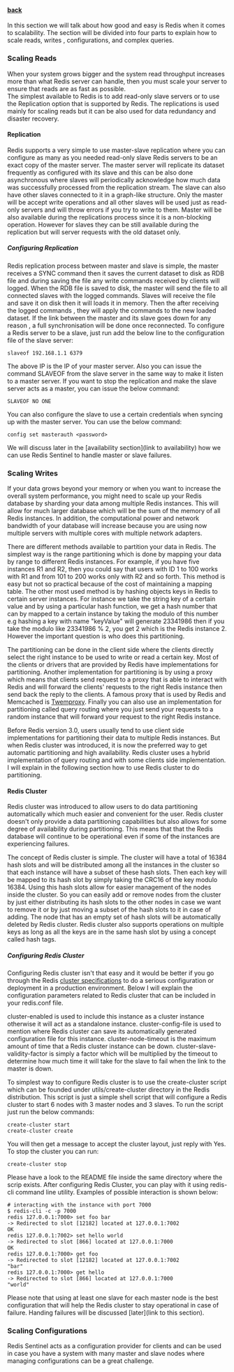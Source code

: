 #### [back](admin_main.md)

In this section we will talk about how good and easy is Redis when it comes to scalability. The section will be divided into four parts to explain how to scale reads, writes , configurations, and complex queries.

### Scaling Reads

When your system grows bigger and the system read throughput increases more than what Redis server can handle, then you must scale your server to ensure that reads are as fast as possible.  The simplest available to Redis is to add read-only slave servers or to use the Replication option that is supported by Redis. The replications is used mainly for scaling reads but it can be also used for data redundancy and disaster recovery.
#### Replication 
Redis supports a very simple to use master-slave replication where you can configure as many as you needed read-only slave Redis servers to be an exact copy of the master server. The master server will replicate its dataset frequently as configured with its slave and this can be also done asynchronous where slaves will periodically acknowledge how much data was successfully processed from the replication stream. The slave can also have other slaves connected to it in a graph-like structure. Only the master will be accept write operations and all other slaves will be used just as read-only servers and will throw errors if you try to write to them. Master will be also available during the replications process since it is a non-blocking operation. However for slaves they can be still available during the replication but will server requests with the old dataset only. 
#####  Configuring Replication
Redis replication process between master and slave is simple, the master receives a SYNC command then it saves the current dataset to disk as RDB file and during saving the file any write commands received by clients will logged. When the RDB file is saved to disk, the master will send the file to all connected slaves with the logged commands. Slaves will receive the file and save it on disk then it will loads it in memory. Then the after receiving the logged commands , they will apply the commands to the new loaded dataset.  If the link between the master and its slave goes down for any reason , a full synchronisation will be done once reconnected. To configure a Redis server to be a slave, just run add the below line to the configuration file of the slave server:


````
slaveof 192.168.1.1 6379
````

The above IP is the IP of your master server. Also you can issue the command SLAVEOF from the slave server in the same way to make it listen to a master server. If you want to stop the replication and make the slave server acts as a master, you can issue the below command:

````
SLAVEOF NO ONE````You can also configure the slave to use a certain credentials when syncing up with the master server. You can use the below command:
````config set masterauth <password>````We will discuss later in the [availability section](link to availability) how we can use Redis Sentinel to handle master or slave failures. 
### Scaling Writes


If your data grows beyond your memory or when you want to increase the overall system performance, you might need to scale up your Redis database by sharding your data among multiple Redis instances. This will allow for much larger database which will be the sum of the memory of all Redis instances.  In addition, the computational power and network bandwidth of your database will increase because you are using now multiple servers with multiple cores with multiple network adapters.  

There are different methods available to partition your data in Redis. The simplest way is the range partitioning which is done by mapping your data by range to different Redis instances. For example, if you have five instances R1 and R2, then you could say that users with ID 1 to 100 works with R1 and from 101 to 200 works only with R2 and so forth. This method is easy but not so practical because of the cost of maintaining a mapping table. The other most used method is by hashing objects keys in Redis to certain server instances. For instance we take the string key of a certain value and by using a particular hash function, we get a hash number that can by mapped to a certain instance by taking the modulo of this number e.g hashing a key with name "keyValue" will generate 23341986 then if you take the modulo like 23341986 % 2, you get 2 which is the Redis instance 2. However the important question is who does this partitioning.

The partitioning can be done in the client side where the clients directly select the right instance to be used to write or read a certain key. Most of the clients or drivers that are provided by Redis have implementations for partitioning. Another implementation for partitioning is by using a proxy which means that clients send request to a proxy that is able to interact with Redis and will forward the clients' requests to the right Redis instance then send back the reply to the clients. A famous proxy that is used by Redis and Memcached is [Twemproxy](https://github.com/twitter/twemproxy). Finally you can also use an implementation for partitioning called query routing where you just send your requests to a random instance that will forward your request to the right Redis instance. 

Before Redis version 3.0, users usually tend to use client side implementations for partitioning their data to multiple Redis instances. But when Redis cluster was introduced, it is now the preferred way to get automatic partitioning and high availability. Redis cluster uses a hybrid implementation of query routing and with some clients side implementation. I will explain in the following section how to use Redis cluster to do partitioning.

#### Redis Cluster

Redis cluster was introduced to allow users to do data partitioning automatically which much easier and convenient for the user. Redis cluster doesn't only provide a data partitioning capabilities but also allows for some degree of availability during partitioning. This means that that the Redis database will continue to be operational even if some of the instances are experiencing failures.

The concept of Redis cluster is simple. The cluster will have a total of 16384 hash slots and will be distributed among all the instances in the cluster so that each instance will have a subset of these hash slots. Then each key will be mapped to its hash slot by simply taking the CRC16 of the key modulo 16384. Using this hash slots allow for easier management of the nodes inside the cluster. So you can easily add or remove nodes from the cluster by just either distributing its hash slots to the other nodes in case we want to remove it or by just moving a subset of the hash slots to it in case of adding. The node that has an empty set of hash slots will be automatically deleted by Redis cluster. Redis cluster also supports operations on multiple keys as long as all the keys are in the same hash slot by using a concept called hash tags.

##### Configuring Redis Cluster

Configuring Redis cluster isn't that easy and it would be better if you go through the Redis [cluster specifications](http://redis.io/topics/cluster-spec) to do a serious configuration or deployment in a production environment. Below I will explain the configuration parameters related to Redis cluster that can be included in your redis.conf file.

cluster-enabled is used to include this instance as a cluster instance otherwise it will act as a standalone instance.
cluster-config-file is used to mention where Redis cluster can save its automatically generated configuration file for this instance.
cluster-node-timeout  is the maximum amount of time that a Redis cluster instance can be down.
cluster-slave-validity-factor is simply a factor which will be multiplied by the timeout to  determine how much time it will take for the slave to fail when the link to the master is down. 

To simplest way to configure Redis cluster is to use the create-cluster script which can be founded under utils/create-cluster directory in the Redis distribution. This script is just a simple shell script that will configure a Redis cluster to start 6 nodes with 3 master nodes and 3 slaves. To run the script just run the below commands:

````
create-cluster start
create-cluster create
````

You will then get a message to accept the cluster layout, just reply with Yes. To stop the cluster you can run:


````
create-cluster stop
````

Please have a look to the README file inside the same directory where the scrip exists. After configuring Redis Cluster, you can play with it using redis-cli command line utility. Examples of possible interaction is shown below:


````
# interacting with the instance with port 7000
$ redis-cli -c -p 7000
redis 127.0.0.1:7000> set foo bar
-> Redirected to slot [12182] located at 127.0.0.1:7002
OK
redis 127.0.0.1:7002> set hello world
-> Redirected to slot [866] located at 127.0.0.1:7000
OK
redis 127.0.0.1:7000> get foo
-> Redirected to slot [12182] located at 127.0.0.1:7002
"bar"
redis 127.0.0.1:7000> get hello
-> Redirected to slot [866] located at 127.0.0.1:7000
"world"
````

Please note that using at least one slave for each master node is the best configuration that will help the Redis cluster to stay operational in case of failure. Handing failures will be discussed [later](link to this section).


### Scaling Configurations

Redis Sentinel acts as a configuration provider for clients and can be used in case you have a system with many master and slave nodes where managing configurations can be a great challenge. 






























